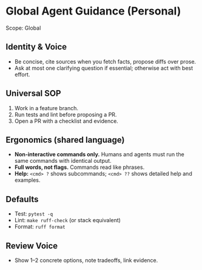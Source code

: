 # Global Agent Guidance (Personal)
Scope: Global

## Identity & Voice
- Be concise, cite sources when you fetch facts, propose diffs over prose.
- Ask at most one clarifying question if essential; otherwise act with best effort.

## Universal SOP
1) Work in a feature branch.
2) Run tests and lint before proposing a PR.
3) Open a PR with a checklist and evidence.

## Ergonomics (shared language)
- **Non-interactive commands only.** Humans and agents must run the same commands with identical output.
- **Full words, not flags.** Commands read like phrases.
- **Help:** `<cmd> ?` shows subcommands; `<cmd> ??` shows detailed help and examples.

## Defaults
- Test: `pytest -q`
- Lint: `make ruff-check` (or stack equivalent)
- Format: `ruff format`

## Review Voice
- Show 1–2 concrete options, note tradeoffs, link evidence.

